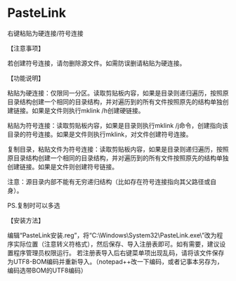 # PasteLink
右键粘贴为硬连接/符号连接

【注意事项】

若创建符号连接，请勿删除源文件。如需防误删请粘贴为硬连接。



【功能说明】

粘贴为硬连接：仅限同一分区。读取剪贴板内容，如果是目录则递归遍历，按照原目录结构创建一个相同的目录结构，并对遍历到的所有文件按照原先的结构单独创建链接。如果是文件则执行mklink /h创建硬链接。

粘贴为符号连接：读取剪贴板内容，如果是目录则执行mklink /j命令，创建指向该目录的符号连接。如果是文件则执行mklink，对文件创建符号连接。

复制目录，粘贴文件为符号连接：读取剪贴板内容，如果是目录则递归遍历，按照原目录结构创建一个相同的目录结构，并对遍历到的所有文件按照原先的结构单独创建链接。如果是文件则创建符号链接。

注意：源目录内部不能有无穷递归结构（比如存在符号连接指向其父路径或自身）。

PS.复制时可以多选



【安装方法】

编辑“PasteLink安装.reg”，将“C:\\Windows\\System32\\PasteLink.exe\”改为程序实际位置（注意转义符格式），然后保存、导入注册表即可。如有需要，建议设置程序管理员权限运行。
若注册表导入后右键菜单项出现乱码，请将该文件保存为UTF8-BOM编码并重新导入。（notepad++改一下编码，或者记事本另存为，编码选带BOM的UTF8编码）
